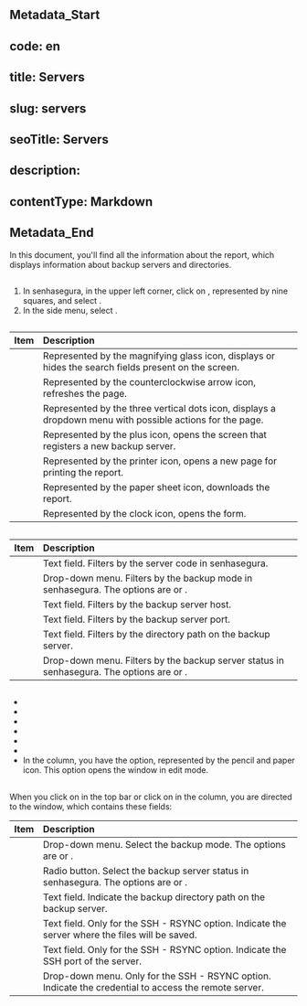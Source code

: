 ## Metadata_Start 
## code: en
## title: Servers 
## slug: servers 
## seoTitle: Servers 
## description:  
## contentType: Markdown 
## Metadata_End
In this document, you'll find all the information about the  report, which displays information about backup servers and directories.

## 

1. In senhasegura, in the upper left corner, click on , represented by nine squares, and select .  
2. In the side menu, select .

## 

| Item | Description |
| :---- | :---- |
|  | Represented by the magnifying glass icon, displays or hides the search fields present on the screen. |
|  | Represented by the counterclockwise arrow icon, refreshes the page. |
|  | Represented by the three vertical dots icon, displays a dropdown menu with possible actions for the page. |
|  | Represented by the plus icon, opens the  screen that registers a new backup server. |
|  | Represented by the printer icon, opens a new page for printing the report. |
|  | Represented by the paper sheet icon, downloads the report. |
|  | Represented by the clock icon, opens the  form. |

## 

| Item | Description |
| :---- | :---- |
|  | Text field. Filters by the server code in senhasegura. |
|  | Drop-down menu. Filters by the backup mode in senhasegura. The options are  or . |
|  | Text field. Filters by the backup server host. |
|  | Text field. Filters by the backup server port. |
|  | Text field. Filters by the directory path on the backup server. |
|  | Drop-down menu. Filters by the backup server status in senhasegura. The options are  or . |

## 

*   
*   
*   
*   
*   
*   
* In the  column, you have the  option, represented by the pencil and paper icon. This option opens the  window in edit mode.

## 

When you click on  in the top bar or click on  in the  column, you are directed to the  window, which contains these fields:

| Item | Description |
| :---- | :---- |
|  | Drop-down menu. Select the backup mode. The options are  or . |
|  | Radio button. Select the backup server status in senhasegura. The options are  or . |
|  | Text field. Indicate the backup directory path on the backup server. |
|  | Text field. Only for the SSH \- RSYNC option. Indicate the server where the files will be saved. |
|  | Text field. Only for the SSH \- RSYNC option. Indicate the SSH port of the server. |
|  | Drop-down menu. Only for the SSH \- RSYNC option. Indicate the credential to access the remote server. |